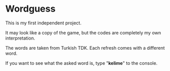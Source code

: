 # Wordguess

This is my first independent project. 

It may look like a copy of the game, but the codes are completely my own interpretation.

The words are taken from Turkish TDK. Each refresh comes with a different word.

If you want to see what the asked word is, type "**kelime**" to the console.
